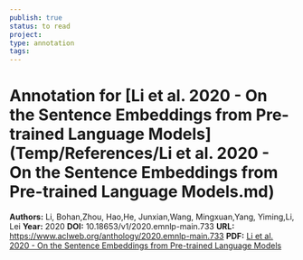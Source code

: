 ```yaml
---
publish: true
status: to read
project:
type: annotation
tags:
---
```

# Annotation for [Li et al. 2020 - On the Sentence Embeddings from Pre-trained Language Models](Temp/References/Li et al. 2020 - On the Sentence Embeddings from Pre-trained Language Models.md)

**Authors:** Li, Bohan,Zhou, Hao,He, Junxian,Wang, Mingxuan,Yang, Yiming,Li, Lei
**Year:** 2020
**DOI:** 10.18653/v1/2020.emnlp-main.733
**URL:** https://www.aclweb.org/anthology/2020.emnlp-main.733
**PDF:** [Li et al. 2020 - On the Sentence Embeddings from Pre-trained Language Models](Papers/PDFs/Li%20et%20al.%202020%20-%20On%20the%20Sentence%20Embeddings%20from%20Pre-trained%20Language%20Models.pdf)
